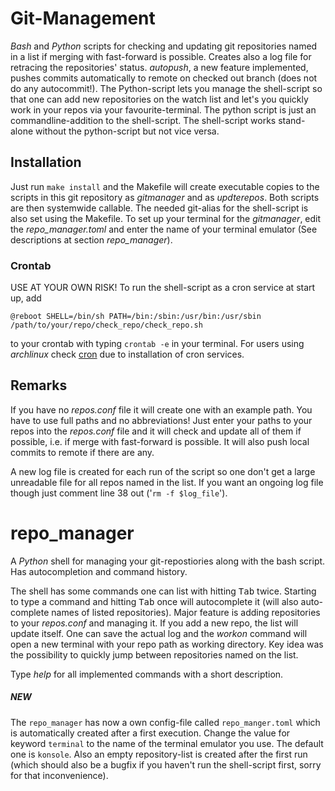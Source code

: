 # Git-Management
*Bash* and *Python* scripts for checking and updating git repositories named in a list if merging with fast-forward is possible. Creates also a log file for retracing the repositories' status. *autopush*, a new feature implemented, pushes commits automatically to remote on checked out branch (does not do any autocommit!).
The Python-script lets you manage the shell-script so that one can add new repositories on the watch list and let's you quickly work in your repos via your favourite-terminal. The python script is just an commandline-addition to the shell-script. The shell-script works stand-alone without the python-script but not vice versa.

## Installation
Just run `make install` and the Makefile will create executable copies to the scripts in this git repository as *gitmanager* and as *updterepos*. Both scripts are then systemwide callable. The needed git-alias for the shell-script is also set using the Makefile.
To set up your terminal for the *gitmanager*, edit the *repo_manager.toml* and enter the name of your terminal emulator (See descriptions at section *repo_manager*).

### Crontab
USE AT YOUR OWN RISK!
To run the shell-script as a cron service at start up, add 
```
@reboot SHELL=/bin/sh PATH=/bin:/sbin:/usr/bin:/usr/sbin /path/to/your/repo/check_repo/check_repo.sh
```
 to your crontab with typing ```crontab -e``` in your terminal.
For users using *archlinux* check [cron](https://wiki.archlinux.org/index.php/Cron) due to installation of cron services.

## Remarks
If you have no *repos.conf* file it will create one with an example path. You have to use full paths and no abbreviations! Just enter your paths to your repos into the *repos.conf* file and it will check and update all of them if possible, i.e. if merge with fast-forward is possible. It will also push local commits to remote if there are any.

A new log file is created for each run of the script so one don't get a large unreadable file for all repos named in the list. If you want an ongoing log file though just comment line 38 out ('```rm -f $log_file```').

# repo_manager
A *Python* shell for managing your git-repostiories along with the bash script. Has autocompletion and command history.

The shell has some commands one can list with hitting <kbd>Tab</kbd> twice. Starting to type a command and hitting <kbd>Tab</kbd> once will autocomplete it (will also auto-complete names of listed repositories).
Major feature is adding repositories to your *repos.conf* and managing it. If you add a new repo, the list will update itself. One can save the actual log and the *workon <reponame>* command will open a new terminal with your repo path as working directory. Key idea was the possibility to quickly jump between repositories named on the list.

Type *help* for all implemented commands with a short description.

##### NEW
The `repo_manager` has now a own config-file called `repo_manger.toml` which is automatically
created after a first execution. Change the value for keyword `terminal` to the name of the terminal emulator you use. The default one is `konsole`. Also
an empty repository-list is created after the first run (which should also be a bugfix if you haven't run the shell-script first, sorry for that inconvenience).


